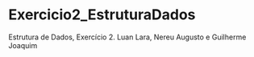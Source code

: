 # Exercicio2_EstruturaDados
Estrutura de Dados, Exercício 2. Luan Lara, Nereu Augusto e Guilherme Joaquim

